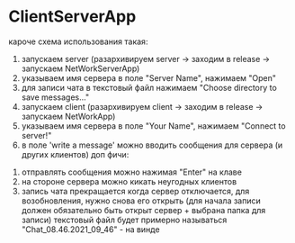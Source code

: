 # ClientServerApp
кароче схема использования такая:
1. запускаем server (разархивируем server -> заходим в release -> запускаем NetWorkServerApp)
2. указываем имя сервера в поле "Server Name", нажимаем "Open"
3. для записи чата в текстовый файл нажимаем "Choose directory to save messages..."
4. запускаем client (разархивируем client -> заходим в release -> запускаем NetWorkApp)
5. указываем имя сервера в поле "Your Name", нажимаем "Connect to server!"
6. в поле 'write a message' можно вводить сообщения для сервера (и других клиентов)
доп фичи: 
1) отправлять сообщения можно нажимая "Enter" на клаве
2) на стороне сервера можно кикать неугодных клиентов
3) запись чата прекращается когда сервер отключается, для возобновления, нужно снова его открыть
(для начала записи должен обязательно быть открыт сервер + выбрана папка для записи)
текстовый файл будет примерно называться "Chat_08.46.2021_09_46" - на винде
